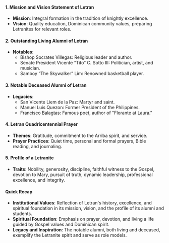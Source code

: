 #### 1. Mission and Vision Statement of Letran

- **Mission**: Integral formation in the tradition of knightly excellence.
- **Vision**: Quality education, Dominican community values, preparing Letranites for relevant roles.

#### 2. Outstanding Living Alumni of Letran

- **Notables**:
    - Bishop Socrates Villegas: Religious leader and author.
    - Senate President Vicente “Tito” C. Sotto III: Politician, artist, and musician.
    - Samboy “The Skywalker” Lim: Renowned basketball player.

#### 3. Notable Deceased Alumni of Letran

- **Legacies**:
    - San Vicente Liem de la Paz: Martyr and saint.
    - Manuel Luis Quezon: Former President of the Philippines.
    - Francisco Balagtas: Famous poet, author of "Florante at Laura."

#### 4. Letran Quadricentennial Prayer

- **Themes**: Gratitude, commitment to the Arriba spirit, and service.
- **Prayer Practices**: Quiet time, personal and formal prayers, Bible reading, and journaling.

#### 5. Profile of a Letranite

- **Traits**: Nobility, generosity, discipline, faithful witness to the Gospel, devotion to Mary, pursuit of truth, dynamic leadership, professional excellence, and integrity.

#### Quick Recap

- **Institutional Values**: Reflection of Letran's history, excellence, and spiritual foundation in its mission, vision, and the profile of its alumni and students.
- **Spiritual Foundation**: Emphasis on prayer, devotion, and living a life guided by Gospel values and Dominican spirit.
- **Legacy and Inspiration**: The notable alumni, both living and deceased, exemplify the Letranite spirit and serve as role models.